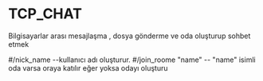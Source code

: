 # TCP_CHAT

  Bilgisayarlar arası  mesajlaşma , dosya gönderme ve oda oluşturup sohbet etmek
  
  #/nick_name
  --kullanıcı adı oluşturur.
   #/join_roome "name"
   -- "name" isimli oda varsa oraya katılır eğer yoksa odayı oluşturu
   #
   
